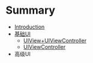 # Summary

* [Introduction](README.md)
* [基础UI](chapter1.md)
    * [UIView+UIViewController](第一天.md)
    * [UIViewController](uiviewcontroller.md)
* 高级UI

